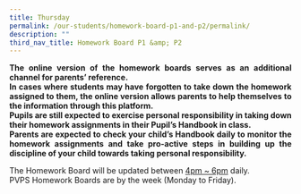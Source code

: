 ```yaml
---
title: Thursday
permalink: /our-students/homework-board-p1-and-p2/permalink/
description: ""
third_nav_title: Homework Board P1 &amp; P2
---
```

<p align="justify"><b>The online version of the homework boards serves as an additional channel for parents’ reference.<br>
In cases where students may have forgotten to take down the homework assigned to them, the online version allows parents to help themselves to the information through this platform.<br>
Pupils are still expected to exercise personal responsibility in taking down their homework assignments in their Pupil’s Handbook in class.<br>
Parents are expected to check your child’s Handbook daily to monitor the homework assignments and take pro-active steps in building up the discipline of your child towards taking personal responsibility.</b></p>
The Homework Board will be updated between&nbsp;<u>4pm ~ 6pm</u> daily.  <br>
PVPS Homework Boards are by the week (Monday to Friday).